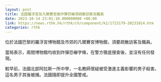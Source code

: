 ```yaml
---
layout: post
title: 法國羅浮宮及凡爾賽宮接炸彈恐嚇須疏散訪客及職員
date: 2023-10-14 23:01:10.000000000 +08:00
link: https://news.rthk.hk/rthk/ch/component/k2/1723179-20231014.htm
categories: rthk
---
```


位於法國巴黎的羅浮宮博物館及市郊的凡爾賽宮博物館，須要疏散訪客及職員。

當局表示，兩間博物館均收到炸彈恐嚇字條，在警方徹底搜查後，並沒有任何發現。

較早前，法國北部阿拉斯一所中學，一名教師懷疑被受激進主義影響的男子殺害。這名男子其後被捕。法國隨即提升全國警戒。
